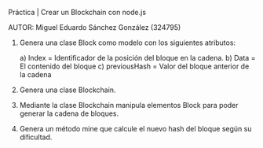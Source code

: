 Práctica | Crear un Blockchain con node.js

AUTOR: Miguel Eduardo Sánchez González (324795)

1) Genera una clase Block como modelo con los siguientes atributos: 

   a) Index = Identificador de la posición del bloque en la cadena.
   b) Data = El contenido del bloque
   c) previousHash = Valor del bloque anterior de la cadena

2) Genera una clase Blockchain.

3) Mediante la clase Blockchain manipula elementos Block para poder generar la cadena de bloques.

4) Genera un método mine que calcule el nuevo hash del bloque según su dificultad.
